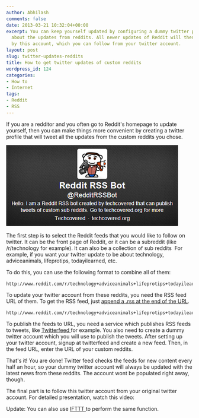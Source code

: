 ```yaml
---
author: Abhilash
comments: false
date: 2013-03-21 10:32:04+00:00
excerpt: You can keep yourself updated by configuring a dummy twitter profile to tweet
  about the updates from reddits. All newer updates of Reddit will then be tweeted
  by this account, which you can follow from your twitter account.
layout: post
slug: twitter-updates-reddits
title: How to get twitter updates of custom reddits
wordpress_id: 124
categories:
- How to
- Internet
tags:
- Reddit
- RSS
---
```


If you are a redditor and you often go to Reddit's homepage to update yourself, then you can make things more convenient by creating a twitter profile that will tweet all the updates from the custom reddits you chose.

![twitterbot](images/twitterbot.png)

The first step is to select the Reddit feeds that you would like to follow on twitter. It can be the front page of Reddit, or it can be a subreddit (like /r/technology for example). It can also be a collection of sub reddits  For example, if you want your twitter update to be about technology, adviceanimals, lifeprotips, todayilearned, etc.

To do this, you can use the following format to combine all of them:

    
    http://www.reddit.com/r/technology+adviceanimals+lifeprotips+todayilearned


To update your twitter account from these reddits, you need the RSS feed URL of them. To get the RSS feed, just [append a .rss at the end of the URL](http://techcovered.blogspot.com/2013/02/how-to-get-rss-feed-of-sub-reddit.html).

    
    http://www.reddit.com/r/technology+adviceanimals+lifeprotips+todayilearned.rss


To publish the feeds to URL, you need a service which publishes RSS feeds to tweets, like [Twitterfeed ](http://www.twitterfeed.com)for example. You also need to create a dummy twitter account which you will use to publish the tweets. After setting up your twitter account, signup at twitterfeed and create a new feed. Then, in the feed URL, enter the URL of your custom reddits.

That's it! You are done! Twitter feed checks the feeds for new content every half an hour, so your dummy twitter account will always be updated with the latest news from these reddits. The account wont be populated right away, though.

The final part is to follow this twitter account from your original twitter account. For detailed presentation, watch this video:


Update: You can also use [IFTTT ](http://techcovered.blogspot.com/2012/12/how-to-automate-tasks-on-internet.html)to perform the same function.
